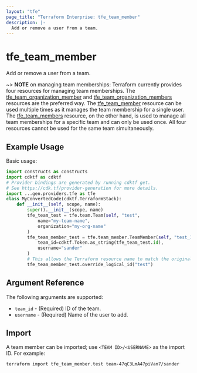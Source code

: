 ```yaml
---
layout: "tfe"
page_title: "Terraform Enterprise: tfe_team_member"
description: |-
  Add or remove a user from a team.
---
```


# tfe_team_member

Add or remove a user from a team.

~> **NOTE** on managing team memberships: Terraform currently provides four
resources for managing team memberships.
The [tfe_team_organization_member](team_organization_member.html) and [tfe_team_organization_members](team_organization_members.html) resources are
the preferred way. The [tfe_team_member](team_member.html)
resource can be used multiple times as it manages the team membership for a
single user.  The [tfe_team_members](team_members.html) resource, on the other
hand, is used to manage all team memberships for a specific team and can only be
used once. All four resources cannot be used for the same team simultaneously.

## Example Usage

Basic usage:

```python
import constructs as constructs
import cdktf as cdktf
# Provider bindings are generated by running cdktf get.
# See https://cdk.tf/provider-generation for more details.
import ...gen.providers.tfe as tfe
class MyConvertedCode(cdktf.TerraformStack):
    def __init__(self, scope, name):
        super().__init__(scope, name)
        tfe_team_test = tfe.team.Team(self, "test",
            name="my-team-name",
            organization="my-org-name"
        )
        tfe_team_member_test = tfe.team_member.TeamMember(self, "test_1",
            team_id=cdktf.Token.as_string(tfe_team_test.id),
            username="sander"
        )
        # This allows the Terraform resource name to match the original name. You can remove the call if you don't need them to match.
        tfe_team_member_test.override_logical_id("test")
```

## Argument Reference

The following arguments are supported:

* `team_id` - (Required) ID of the team.
* `username` - (Required) Name of the user to add.

## Import

A team member can be imported; use `<TEAM ID>/<USERNAME>` as the import ID. For
example:

```shell
terraform import tfe_team_member.test team-47qC3LmA47piVan7/sander
```

<!-- cache-key: cdktf-0.17.0-pre.15 input-b59106a9c98c380491272acd9b2d6ddeddacf84931145687009cac53a30e540e -->